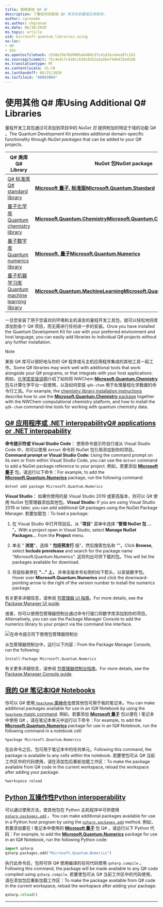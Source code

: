 ```yaml
---
title: 使用其他 Q# 库
description: 了解如何将其他 Q# 库添加到量程应用程序。
author: cgranade
ms.author: chgranad
ms.date: 06/30/2020
ms.topic: article
uid: microsoft.quantum.libraries.using
no-loc:
- Q#
- $$v
ms.openlocfilehash: c558e25bf0d906ba6480cd7c41d3ece4ea97c2d1
ms.sourcegitcommit: 75c4edc7c410cc63dc8352e2a5bef44b433ed188
ms.translationtype: MT
ms.contentlocale: zh-CN
ms.lasthandoff: 08/25/2020
ms.locfileid: "88863084"
---
```

# <a name="using-additional-no-locq-libraries"></a><span data-ttu-id="0cf38-103">使用其他 Q# 库</span><span class="sxs-lookup"><span data-stu-id="0cf38-103">Using Additional Q# Libraries</span></span>

<span data-ttu-id="0cf38-104">量程开发工具包通过可添加到项目中的 _NuGet 包_ 提供附加的特定于域的功能 Q# 。</span><span class="sxs-lookup"><span data-stu-id="0cf38-104">The Quantum Development Kit provides additional domain-specific functionality through _NuGet packages_ that can be added to your Q# projects.</span></span>

| <span data-ttu-id="0cf38-105">Q# 类库</span><span class="sxs-lookup"><span data-stu-id="0cf38-105">Q# Library</span></span>  | <span data-ttu-id="0cf38-106">NuGet 包</span><span class="sxs-lookup"><span data-stu-id="0cf38-106">NuGet package</span></span> | <span data-ttu-id="0cf38-107">说明</span><span class="sxs-lookup"><span data-stu-id="0cf38-107">Notes</span></span> |
|---------|---------|--------|
| [<span data-ttu-id="0cf38-108">Q# 标准库</span><span class="sxs-lookup"><span data-stu-id="0cf38-108">Q# standard library</span></span>](xref:microsoft.quantum.libraries.standard.intro) | [<span data-ttu-id="0cf38-109">**Microsoft 量子. 标准版**</span><span class="sxs-lookup"><span data-stu-id="0cf38-109">**Microsoft.Quantum.Standard**</span></span>](https://www.nuget.org/packages/Microsoft.Quantum.Standard) | <span data-ttu-id="0cf38-110">默认包括</span><span class="sxs-lookup"><span data-stu-id="0cf38-110">Included by default</span></span> |
| [<span data-ttu-id="0cf38-111">量子化学库</span><span class="sxs-lookup"><span data-stu-id="0cf38-111">Quantum chemistry library</span></span>](xref:microsoft.quantum.chemistry.concepts.intro) | [<span data-ttu-id="0cf38-112">**Microsoft.Quantum.Chemistry**</span><span class="sxs-lookup"><span data-stu-id="0cf38-112">**Microsoft.Quantum.Chemistry**</span></span>](https://www.nuget.org/packages/Microsoft.Quantum.Chemistry) | |
| [<span data-ttu-id="0cf38-113">量子数字库</span><span class="sxs-lookup"><span data-stu-id="0cf38-113">Quantum numerics library</span></span>](xref:microsoft.quantum.numerics.intro) | [<span data-ttu-id="0cf38-114">**Microsoft. 量子**</span><span class="sxs-lookup"><span data-stu-id="0cf38-114">**Microsoft.Quantum.Numerics**</span></span>](https://www.nuget.org/packages/Microsoft.Quantum.Numerics) | |
| [<span data-ttu-id="0cf38-115">量子机器学习库</span><span class="sxs-lookup"><span data-stu-id="0cf38-115">Quantum machine learning library</span></span>](xref:microsoft.quantum.libraries.machine-learning.intro) | [<span data-ttu-id="0cf38-116">**Microsoft.Quantum.MachineLearning**</span><span class="sxs-lookup"><span data-stu-id="0cf38-116">**Microsoft.Quantum.MachineLearning**</span></span>](https://www.nuget.org/packages/Microsoft.Quantum.MachineLearning) | |

<span data-ttu-id="0cf38-117">一旦您安装了用于您喜欢的环境和主机语言的量程开发工具包，就可以轻松地将库添加到各个 Q# 项目，而无需进行任何进一步的安装。</span><span class="sxs-lookup"><span data-stu-id="0cf38-117">Once you have installed the Quantum Development Kit for use with your preferred environment and host language, you can easily add libraries to individual Q# projects without any further installation.</span></span>

> [!NOTE]
> <span data-ttu-id="0cf38-118">某些 Q# 库可以很好地与你的 Q# 程序或与主机应用程序集成的其他工具一起工作。</span><span class="sxs-lookup"><span data-stu-id="0cf38-118">Some Q# libraries may work well with additional tools that work alongside your Q# programs, or that integrate with your host applications.</span></span>
> <span data-ttu-id="0cf38-119">例如，[化学库安装说明](xref:microsoft.quantum.chemistry.concepts.installation)介绍了如何将 NWChem [ **Microsoft.Quantum.Chemistry**包](https://www.nuget.org/packages/Microsoft.Quantum.Chemistry)与计算化学平台一起使用，以及如何安装 `qdk-chem` 用于处理量程化学数据的命令行工具。</span><span class="sxs-lookup"><span data-stu-id="0cf38-119">For example, the [chemistry library installation instructions](xref:microsoft.quantum.chemistry.concepts.installation) describe how to use the [**Microsoft.Quantum.Chemistry** package](https://www.nuget.org/packages/Microsoft.Quantum.Chemistry) together with the NWChem computational chemistry platform, and how to install the `qdk-chem` command-line tools for working with quantum chemistry data.</span></span>

## <a name="no-locq-applications-or-net-interopability"></a>[<span data-ttu-id="0cf38-120">Q# 应用程序或 .NET interopability</span><span class="sxs-lookup"><span data-stu-id="0cf38-120">Q# applications or .NET interopability</span></span>](#tab/tabid-csproj)

<span data-ttu-id="0cf38-121">**命令提示符或 Visual Studio Code：** 使用命令提示符自行或从 Visual Studio Code 中，你可以使用 `dotnet` 命令将 NuGet 包引用添加到你的项目。</span><span class="sxs-lookup"><span data-stu-id="0cf38-121">**Command prompt or Visual Studio Code:** Using the command prompt on its own or from within Visual Studio Code, you can use the `dotnet` command to add a NuGet package reference to your project.</span></span>
<span data-ttu-id="0cf38-122">例如，若要添加 [**Microsoft 量子**](https://www.nuget.org/packages/Microsoft.Quantum.Numerics) 包，请运行以下命令：</span><span class="sxs-lookup"><span data-stu-id="0cf38-122">For example, to add the [**Microsoft.Quantum.Numerics**](https://www.nuget.org/packages/Microsoft.Quantum.Numerics) package, run the following command:</span></span>

```dotnetcli
dotnet add package Microsoft.Quantum.Numerics
```

<span data-ttu-id="0cf38-123">**Visual Studio：** 如果你使用的是 Visual Studio 2019 或更高版本，则可以 Q# 使用 NuGet 包管理器添加其他包。</span><span class="sxs-lookup"><span data-stu-id="0cf38-123">**Visual Studio:** If you are using Visual Studio 2019 or later, you can add additional Q# packages using the NuGet Package Manager.</span></span>
<span data-ttu-id="0cf38-124">若要加载包：</span><span class="sxs-lookup"><span data-stu-id="0cf38-124">To load a package:</span></span> 
1. <span data-ttu-id="0cf38-125">在 Visual Studio 中打开项目后，从 "**项目**" 菜单中选择 "**管理 NuGet 包 ...** "。</span><span class="sxs-lookup"><span data-stu-id="0cf38-125">With a project open in Visual Studio, select **Manage NuGet Packages...** from the **Project** menu.</span></span>

2. <span data-ttu-id="0cf38-126">单击 " **浏览**"，选择 " **包括预发行** 版"，然后搜索包名称 ""。</span><span class="sxs-lookup"><span data-stu-id="0cf38-126">Click **Browse**, select **Include prerelease** and search for the package name "Microsoft.Quantum.Numerics".</span></span> <span data-ttu-id="0cf38-127">这将列出可供下载的包。</span><span class="sxs-lookup"><span data-stu-id="0cf38-127">This will list the packages available for download.</span></span>

3. <span data-ttu-id="0cf38-128">将鼠标悬停在 **"..." 上，** 并单击版本号右侧的向下箭头，以安装数字包。</span><span class="sxs-lookup"><span data-stu-id="0cf38-128">Hover over **Microsoft.Quantum.Numerics** and click the downward-pointing arrow to the right of the version number to install the numerics package.</span></span>

<span data-ttu-id="0cf38-129">有关更多详细信息，请参阅 [包管理器 UI 指南](https://docs.microsoft.com/nuget/tools/package-manager-ui)。</span><span class="sxs-lookup"><span data-stu-id="0cf38-129">For more details, see the [Package Manager UI guide](https://docs.microsoft.com/nuget/tools/package-manager-ui).</span></span>

<span data-ttu-id="0cf38-130">或者，你可以使用包管理器控制台通过命令行接口将数字库添加到你的项目。</span><span class="sxs-lookup"><span data-stu-id="0cf38-130">Alternatively, you can use the Package Manager Console to add the numerics library to your project via the command line interface.</span></span>

![在命令提示符下使用包管理器控制台](~/media/vs2017-nuget-console-menu.png)

<span data-ttu-id="0cf38-132">从包管理器控制台中，运行以下内容：</span><span class="sxs-lookup"><span data-stu-id="0cf38-132">From the Package Manager Console, run the following:</span></span>

```
Install-Package Microsoft.Quantum.Numerics
```

<span data-ttu-id="0cf38-133">有关更多详细信息，请参阅 [包管理器控制台指南](https://docs.microsoft.com/nuget/tools/package-manager-console)。</span><span class="sxs-lookup"><span data-stu-id="0cf38-133">For more details, see the [Package Manager Console guide](https://docs.microsoft.com/nuget/tools/package-manager-console).</span></span>

## <a name="ino-locq-notebooks"></a>[<span data-ttu-id="0cf38-134">我的 Q# 笔记本</span><span class="sxs-lookup"><span data-stu-id="0cf38-134">IQ# Notebooks</span></span>](#tab/tabid-notebook)

<span data-ttu-id="0cf38-135">你可以 Q# 使用[ `%package` 魔棒命令](xref:microsoft.quantum.iqsharp.magic-ref.package)使其他包可用于我的笔记本。</span><span class="sxs-lookup"><span data-stu-id="0cf38-135">You can make additional packages available for use in an IQ# Notebook by using the [`%package` magic command](xref:microsoft.quantum.iqsharp.magic-ref.package).</span></span>
<span data-ttu-id="0cf38-136">例如，若要添加 [**Microsoft 量子**](https://www.nuget.org/packages/Microsoft.Quantum.Numerics) 包以便在 I 笔记本中使用 Q# ，请在笔记本单元中运行以下命令：</span><span class="sxs-lookup"><span data-stu-id="0cf38-136">For example, to add the [**Microsoft.Quantum.Numerics**](https://www.nuget.org/packages/Microsoft.Quantum.Numerics) package for use in an IQ# Notebook, run the following command in a notebook cell:</span></span>

```
%package Microsoft.Quantum.Numerics
```

<span data-ttu-id="0cf38-137">在此命令之后，包可用于笔记本中的任何单元。</span><span class="sxs-lookup"><span data-stu-id="0cf38-137">Following this command, the package is available to any cells within the notebook.</span></span>
<span data-ttu-id="0cf38-138">若要使包可从 Q# 当前工作区中的代码使用，请在添加包后重新加载工作区：</span><span class="sxs-lookup"><span data-stu-id="0cf38-138">To make the package available from Q# code in the current workspace, reload the workspace after adding your package:</span></span>

```
%workspace reload
```

## <a name="python-interoperability"></a>[<span data-ttu-id="0cf38-139">Python 互操作性</span><span class="sxs-lookup"><span data-stu-id="0cf38-139">Python interoperability</span></span>](#tab/tabid-python)


<span data-ttu-id="0cf38-140">可以通过使用方法，使其他包在 Python 主机程序中可供使用 [`qsharp.packages.add`](https://docs.microsoft.com/python/qsharp/qsharp.packages.packages) 。</span><span class="sxs-lookup"><span data-stu-id="0cf38-140">You can make additional packages available for use in a Python host program by using the [`qsharp.packages.add`](https://docs.microsoft.com/python/qsharp/qsharp.packages.packages) method.</span></span>
<span data-ttu-id="0cf38-141">例如，若要添加要在 I 笔记本中使用的 [**Microsoft 量子**](https://www.nuget.org/packages/Microsoft.Quantum.Numerics) 包 Q# ，请运行以下 Python 代码：</span><span class="sxs-lookup"><span data-stu-id="0cf38-141">For example, to add the [**Microsoft.Quantum.Numerics**](https://www.nuget.org/packages/Microsoft.Quantum.Numerics) package for use in an IQ# Notebook, run the following Python code:</span></span>

```python
import qsharp
qsharp.packages.add("Microsoft.Quantum.Numerics")
```

<span data-ttu-id="0cf38-142">执行此命令后，包将可供 Q# 使用编译的任何代码使用 `qsharp.compile` 。</span><span class="sxs-lookup"><span data-stu-id="0cf38-142">Following this command, the package will be made available to any Q# code compiled using `qsharp.compile`.</span></span>
<span data-ttu-id="0cf38-143">若要使包可从 Q# 当前工作区中的代码使用，请在添加包后重新加载工作区：</span><span class="sxs-lookup"><span data-stu-id="0cf38-143">To make the package available from Q# code in the current workspace, reload the workspace after adding your package:</span></span>

```python
qsharp.reload()
```

***
